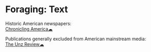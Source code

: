 # Foraging: Text

Historic American newspapers:  
[Chronicling America☁](https://chroniclingamerica.loc.gov/)

Publications generally excluded from American mainstream media:  
[The Unz Review☁](https://www.unz.com/print/All/)
